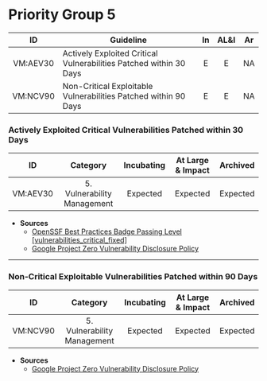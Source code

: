 # Priority Group 5

| ID  | Guideline | In | AL&I | Ar |
| :-: | - | :-: | :-: | :-: |
| VM:AEV30 | Actively Exploited Critical Vulnerabilities Patched within 30 Days | E | E | NA |
| VM:NCV90 | Non-Critical Exploitable Vulnerabilities Patched within 90 Days | E | E | NA |

### Actively Exploited Critical Vulnerabilities Patched within 30 Days

| ID | Category | Incubating | At Large & Impact | Archived |
| :-: | :-: | :-: | :-: | :-: |
| VM:AEV30 | 5. Vulnerability Management | Expected | Expected | Expected |

* **Sources**
    * [OpenSSF Best Practices Badge Passing Level [vulnerabilities_critical_fixed]](https://www.bestpractices.dev/en/criteria#0.vulnerabilities_critical_fixed)
    * [Google Project Zero Vulnerability Disclosure Policy](https://googleprojectzero.blogspot.com/p/vulnerability-disclosure-policy.html)

---

###  Non-Critical Exploitable Vulnerabilities Patched within 90 Days

| ID | Category | Incubating | At Large & Impact | Archived |
| :-: | :-: | :-: | :-: | :-: |
| VM:NCV90 | 5. Vulnerability Management | Expected | Expected | Expected |

* **Sources**
    * [Google Project Zero Vulnerability Disclosure Policy](https://googleprojectzero.blogspot.com/p/vulnerability-disclosure-policy.html)
